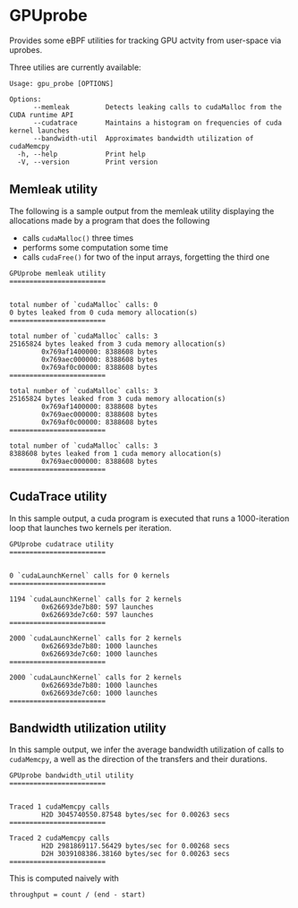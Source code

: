 # GPUprobe

Provides some eBPF utilities for tracking GPU actvity from user-space via
uprobes. 

Three utilies are currently available:

```
Usage: gpu_probe [OPTIONS]

Options:
      --memleak         Detects leaking calls to cudaMalloc from the CUDA runtime API
      --cudatrace       Maintains a histogram on frequencies of cuda kernel launches
      --bandwidth-util  Approximates bandwidth utilization of cudaMemcpy
  -h, --help            Print help
  -V, --version         Print version
```

## Memleak utility

The following is a sample output from the memleak utility displaying the 
allocations made by a program that does the following

- calls `cudaMalloc()` three times
- performs some computation some time
- calls `cudaFree()` for two of the input arrays, forgetting the third one

```
GPUprobe memleak utility
========================


total number of `cudaMalloc` calls: 0
0 bytes leaked from 0 cuda memory allocation(s)
========================

total number of `cudaMalloc` calls: 3
25165824 bytes leaked from 3 cuda memory allocation(s)
        0x769af1400000: 8388608 bytes
        0x769aec000000: 8388608 bytes
        0x769af0c00000: 8388608 bytes
========================

total number of `cudaMalloc` calls: 3
25165824 bytes leaked from 3 cuda memory allocation(s)
        0x769af1400000: 8388608 bytes
        0x769aec000000: 8388608 bytes
        0x769af0c00000: 8388608 bytes
========================

total number of `cudaMalloc` calls: 3
8388608 bytes leaked from 1 cuda memory allocation(s)
        0x769aec000000: 8388608 bytes
========================
```

## CudaTrace utility

In this sample output, a cuda program is executed that runs a 1000-iteration 
loop that launches two kernels per iteration.

```
GPUprobe cudatrace utility
========================


0 `cudaLaunchKernel` calls for 0 kernels
========================

1194 `cudaLaunchKernel` calls for 2 kernels
        0x626693de7b80: 597 launches
        0x626693de7c60: 597 launches
========================

2000 `cudaLaunchKernel` calls for 2 kernels
        0x626693de7b80: 1000 launches
        0x626693de7c60: 1000 launches
========================

2000 `cudaLaunchKernel` calls for 2 kernels
        0x626693de7b80: 1000 launches
        0x626693de7c60: 1000 launches
========================
```

## Bandwidth utilization utility

In this sample output, we infer the average bandwidth utilization of calls to
`cudaMemcpy`, a well as the direction of the transfers and their durations.

```
GPUprobe bandwidth_util utility
========================


Traced 1 cudaMemcpy calls
        H2D 3045740550.87548 bytes/sec for 0.00263 secs
========================

Traced 2 cudaMemcpy calls
        H2D 2981869117.56429 bytes/sec for 0.00268 secs
        D2H 3039108386.38160 bytes/sec for 0.00263 secs
========================
```

This is computed naively with

```
throughput = count / (end - start)
```
